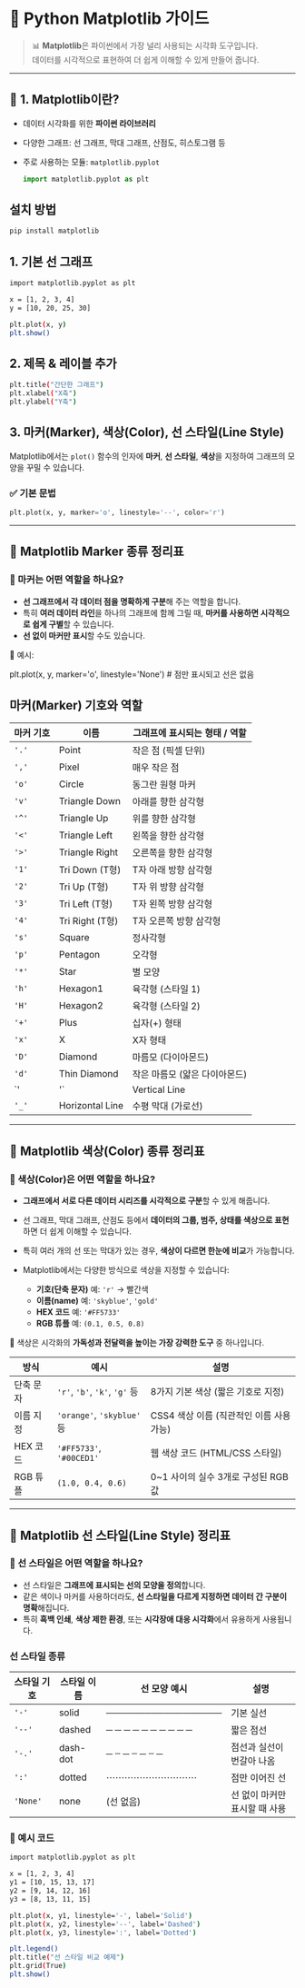 # 🧪 Python Matplotlib 가이드

> 📊 **Matplotlib**은 파이썬에서 가장 널리 사용되는 시각화 도구입니다.  
> 데이터를 시각적으로 표현하여 더 쉽게 이해할 수 있게 만들어 줍니다.

---

## 📌 1. Matplotlib이란?

- 데이터 시각화를 위한 **파이썬 라이브러리**
- 다양한 그래프: 선 그래프, 막대 그래프, 산점도, 히스토그램 등
- 주로 사용하는 모듈: `matplotlib.pyplot`

    ```python
  import matplotlib.pyplot as plt

## 설치 방법

```bash
pip install matplotlib
```

## 1. 기본 선 그래프
```bash
import matplotlib.pyplot as plt

x = [1, 2, 3, 4]
y = [10, 20, 25, 30]

plt.plot(x, y)
plt.show()
```

## 2. 제목 & 레이블 추가
```bash
plt.title("간단한 그래프")
plt.xlabel("X축")
plt.ylabel("Y축")
```

## 3. 마커(Marker), 색상(Color), 선 스타일(Line Style)
Matplotlib에서는 `plot()` 함수의 인자에 **마커**, **선 스타일**, **색상**을 지정하여 그래프의 모양을 꾸밀 수 있습니다.

### ✅ 기본 문법
```python
plt.plot(x, y, marker='o', linestyle='--', color='r')
```
---

## 🔵 Matplotlib Marker 종류 정리표
### 📌 마커는 어떤 역할을 하나요?

- **선 그래프에서 각 데이터 점을 명확하게 구분**해 주는 역할을 합니다.
- 특히 **여러 데이터 라인**을 하나의 그래프에 함께 그릴 때, **마커를 사용하면 시각적으로 쉽게 구별**할 수 있습니다.
- **선 없이 마커만 표시**할 수도 있습니다.

📎 예시:

plt.plot(x, y, marker='o', linestyle='None')  # 점만 표시되고 선은 없음


## 마커(Marker) 기호와 역할

| 마커 기호 | 이름            | 그래프에 표시되는 형태 / 역할             |
|-----------|------------------|--------------------------------------------|
| `'.'`     | Point             | 작은 점 (픽셀 단위)                        |
| `','`     | Pixel             | 매우 작은 점                               |
| `'o'`     | Circle            | 동그란 원형 마커                           |
| `'v'`     | Triangle Down     | 아래를 향한 삼각형                         |
| `'^'`     | Triangle Up       | 위를 향한 삼각형                           |
| `'<'`     | Triangle Left     | 왼쪽을 향한 삼각형                         |
| `'>'`     | Triangle Right    | 오른쪽을 향한 삼각형                      |
| `'1'`     | Tri Down (T형)    | T자 아래 방향 삼각형                       |
| `'2'`     | Tri Up (T형)      | T자 위 방향 삼각형                         |
| `'3'`     | Tri Left (T형)    | T자 왼쪽 방향 삼각형                       |
| `'4'`     | Tri Right (T형)   | T자 오른쪽 방향 삼각형                    |
| `'s'`     | Square            | 정사각형                                   |
| `'p'`     | Pentagon          | 오각형                                     |
| `'*'`     | Star              | 별 모양                                    |
| `'h'`     | Hexagon1          | 육각형 (스타일 1)                          |
| `'H'`     | Hexagon2          | 육각형 (스타일 2)                          |
| `'+'`     | Plus              | 십자(+) 형태                               |
| `'x'`     | X                 | X자 형태                                   |
| `'D'`     | Diamond           | 마름모 (다이아몬드)                        |
| `'d'`     | Thin Diamond      | 작은 마름모 (얇은 다이아몬드)             |
| `'|'`     | Vertical Line     | 수직 막대 (세로선)                         |
| `'_'`     | Horizontal Line   | 수평 막대 (가로선)                         |

---

## 🔵 Matplotlib 색상(Color) 종류 정리표
### 📌 색상(Color)은 어떤 역할을 하나요?

- **그래프에서 서로 다른 데이터 시리즈를 시각적으로 구분**할 수 있게 해줍니다.
- 선 그래프, 막대 그래프, 산점도 등에서 **데이터의 그룹, 범주, 상태를 색상으로 표현**하면 더 쉽게 이해할 수 있습니다.
- 특히 여러 개의 선 또는 막대가 있는 경우, **색상이 다르면 한눈에 비교**가 가능합니다.
- Matplotlib에서는 다양한 방식으로 색상을 지정할 수 있습니다:
  
  - **기호(단축 문자)** 예: `'r'` → 빨간색
  - **이름(name)** 예: `'skyblue'`, `'gold'`
  - **HEX 코드** 예: `'#FF5733'`
  - **RGB 튜플** 예: `(0.1, 0.5, 0.8)`

🎨 색상은 시각화의 **가독성과 전달력을 높이는 가장 강력한 도구** 중 하나입니다.



| 방식        | 예시                         | 설명                                 |
|-------------|------------------------------|--------------------------------------|
| 단축 문자    | `'r'`, `'b'`, `'k'`, `'g'` 등 | 8가지 기본 색상 (짧은 기호로 지정)     |
| 이름 지정    | `'orange'`, `'skyblue'` 등    | CSS4 색상 이름 (직관적인 이름 사용 가능) |
| HEX 코드     | `'#FF5733'`, `'#00CED1'`      | 웹 색상 코드 (HTML/CSS 스타일)         |
| RGB 튜플     | `(1.0, 0.4, 0.6)`             | 0~1 사이의 실수 3개로 구성된 RGB 값     |

---

## 🔵 Matplotlib 선 스타일(Line Style) 정리표
### 📌 선 스타일은 어떤 역할을 하나요?

- 선 스타일은 **그래프에 표시되는 선의 모양을 정의**합니다.
- 같은 색이나 마커를 사용하더라도, **선 스타일을 다르게 지정하면 데이터 간 구분이 명확**해집니다.
- 특히 **흑백 인쇄**, **색상 제한 환경**, 또는 **시각장애 대응 시각화**에서 유용하게 사용됩니다.


### 선 스타일 종류

| 스타일 기호 | 스타일 이름   | 선 모양 예시            | 설명                          |
|-------------|----------------|---------------------------|-------------------------------|
| `'-'`       | solid          | ──────────────────         | 기본 실선                     |
| `'--'`      | dashed         | ─ ─ ─ ─ ─ ─ ─ ─ ─ ─         | 짧은 점선                    |
| `'-.'`      | dash-dot       | ─ ┄ ─ ┄ ─ ┄ ─               | 점선과 실선이 번갈아 나옴     |
| `':'`       | dotted         | ⋯⋯⋯⋯⋯⋯⋯⋯⋯⋯              | 점만 이어진 선               |
| `'None'`    | none           | (선 없음)                  | 선 없이 마커만 표시할 때 사용 |



### 📎 예시 코드
```bash
import matplotlib.pyplot as plt

x = [1, 2, 3, 4]
y1 = [10, 15, 13, 17]
y2 = [9, 14, 12, 16]
y3 = [8, 13, 11, 15]

plt.plot(x, y1, linestyle='-', label='Solid')
plt.plot(x, y2, linestyle='--', label='Dashed')
plt.plot(x, y3, linestyle=':', label='Dotted')

plt.legend()
plt.title("선 스타일 비교 예제")
plt.grid(True)
plt.show()
```























